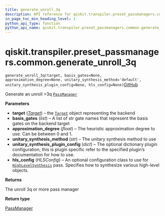 ```yaml
---
title: generate_unroll_3q
description: API reference for qiskit.transpiler.preset_passmanagers.common.generate_unroll_3q
in_page_toc_min_heading_level: 1
python_api_type: function
python_api_name: qiskit.transpiler.preset_passmanagers.common.generate_unroll_3q
---
```


# qiskit.transpiler.preset\_passmanagers.common.generate\_unroll\_3q

<span id="qiskit.transpiler.preset_passmanagers.common.generate_unroll_3q" />

`generate_unroll_3q(target, basis_gates=None, approximation_degree=None, unitary_synthesis_method='default', unitary_synthesis_plugin_config=None, hls_config=None)`[GitHub](https://github.com/qiskit/qiskit/tree/stable/0.42/qiskit/transpiler/preset_passmanagers/common.py "view source code")

Generate an unroll >3q [`PassManager`](qiskit.transpiler.PassManager "qiskit.transpiler.PassManager")

**Parameters**

*   **target** ([*Target*](qiskit.transpiler.Target "qiskit.transpiler.Target")) – the [`Target`](qiskit.transpiler.Target "qiskit.transpiler.Target") object representing the backend
*   **basis\_gates** (*list*) – A list of str gate names that represent the basis gates on the backend target
*   **approximation\_degree** (*float*) – The heuristic approximation degree to use. Can be between 0 and 1.
*   **unitary\_synthesis\_method** (*str*) – The unitary synthesis method to use
*   **unitary\_synthesis\_plugin\_config** (*dict*) – The optional dictionary plugin configuration, this is plugin specific refer to the specified plugin’s documentation for how to use.
*   **hls\_config** (*HLSConfig*) – An optional configuration class to use for [`HighLevelSynthesis`](qiskit.transpiler.passes.HighLevelSynthesis "qiskit.transpiler.passes.HighLevelSynthesis") pass. Specifies how to synthesize various high-level objects.

**Returns**

The unroll 3q or more pass manager

**Return type**

[PassManager](qiskit.transpiler.PassManager "qiskit.transpiler.PassManager")

